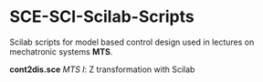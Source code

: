 # SCE-SCI-Scilab-Scripts
Scilab scripts for model based control design used in lectures on mechatronic systems **MTS**.

**cont2dis.sce** _MTS I_: Z transformation with Scilab  
